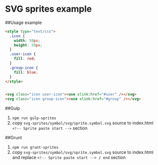 # SVG sprites example

##Usage example

```html
<style type="text/css">
  .icon {
    width: 50px;
    height: 50px;
  }
  .user-icon {
    fill: red;
  }
  .group-icon {
    fill: blue;
  }
</style>


<svg class="icon user-icon"><use xlink:href="#user" /></svg>
<svg class="icon group-icon"><use xlink:href="#group" /></svg>
```

##Gulp

1. `npm run gulp-sprites`
2. copy `svg-sprites/symbol/svg/sprite.symbol.svg` source to index.html `<!-- Sprite paste start -->` section

##Grunt

1. `npm run grunt-sprites`
2. copy `svg-sprites/symbol/svg/sprite.symbol.svg` source to index.html and replace `<!-- Sprite paste start --> / end` section
